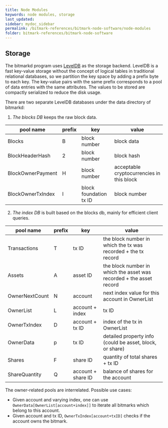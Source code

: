 ```yaml
---
title: Node Modules
keywords: node modules, storage
last_updated: 
sidebar: mydoc_sidebar
permalink: /bitmark-references/bitmark-node-software/node-modules
folder: bitmark-references/bitmark-node-software
---
```


## Storage

The bitmarkd program uses [LevelDB](https://github.com/google/leveldb) as the storage backend. LevelDB is a fast key-value storage without the concept of logical tables in traditional relational databases, so we partition the key space by adding a prefix byte to each key. The key-value pairs with the same prefix corresponds to a pool of data entries with the same attributes. The values to be stored are compactly serialized to reduce the disk usage.

There are two separate LevelDB databases under the data directory of bitmarkd:

1. *The blocks DB* keeps the raw block data.

| pool name | prefix | key | value |
|-----------|--------|-----|-------|
| Blocks            | B | block number              | block data
| BlockHeaderHash   | 2 | block number              | block hash
| BlockOwnerPayment | H | block number              | acceptable cryptocurrencies in this block
| BlockOwnerTxIndex | I | block foundation tx ID    | block number

2. *The index DB* is built based on the blocks db, mainly for efficient client queries.

| pool name | prefix | key | value |
|-----------|--------|-----|-------|
| Transactions      | T | tx ID              | the block number in which the tx was recorded + the tx record
| Assets            | A | asset ID           | the block number in which the asset was recorded + the asset record
| OwnerNextCount    | N | account            | next index value for this account in OwnerList
| OwnerList         | L | account + index    | tx ID
| OwnerTxIndex      | D | account + tx ID    | index of the tx in OwnerList
| OwnerData         | p | tx ID              | detailed property info (could be asset, block, or share)
| Shares            | F | share ID           | quantity of total shares + tx ID
| ShareQuantity     | Q | account + share ID | balance of shares for the account

The owner-related pools are interrelated. Possible use cases:

- Given account and varying index, one can use `OwnerData[OwnerList[account+index]]` to iterate all bitmarks which belong to this account.
- Given account and tx ID, `OwnerTxIndex[account+txID]` checks if the account owns the bitmark.
